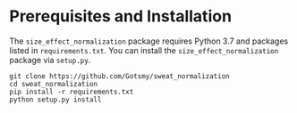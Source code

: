 # Prerequisites and Installation

The ```size_effect_normalization``` package requires Python 3.7 and packages listed in ```requirements.txt```. You can install the ```size_effect_normalization``` package via ```setup.py```.
```
git clone https://github.com/Gotsmy/sweat_normalization
cd sweat_normalization
pip install -r requirements.txt
python setup.py install
```

